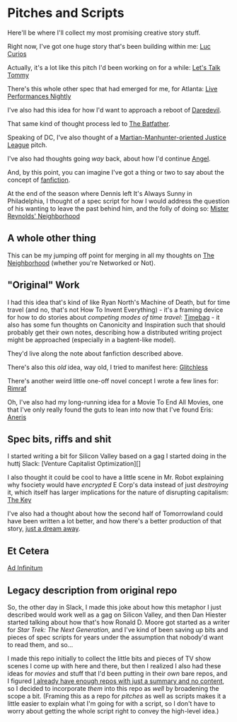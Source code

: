 # Pitches and Scripts

Here'll be where I'll collect my most promising creative story stuff.

Right now, I've got one huge story that's been building within me: [Luc Curios][]

Actually, it's a lot like this pitch I'd been working on for a while: [Let's Talk Tommy][]

There's this whole other spec that had emerged for me, for Atlanta: [Live Performances Nightly][]

I've also had this idea for how I'd want to approach a reboot of [Daredevil][].

That same kind of thought process led to [The Batfather][].

Speaking of DC, I've also thought of a [Martian-Manhunter-oriented Justice League][MM] pitch.

I've also had thoughts going *way* back, about how I'd continue [Angel][].

And, by this point, you can imagine I've got a thing or two to say about the concept of [fanfiction][].

At the end of the season where Dennis left It's Always Sunny in Philadelphia, I thought of a spec script for how I would address the question of his wanting to leave the past behind him, and the folly of doing so: [Mister Reynolds' Neighborhood][DENNIS]

## A whole other thing

This can be my jumping off point for merging in all my thoughts on [The Neighborhood][] (whether you're Networked or Not).

## "Original" Work

I had this idea that's kind of like Ryan North's Machine of Death, but for time travel (and no, that's not How To Invent Everything) - it's a framing device for how to do stories about *competing modes of time travel*: [Timebag][] - it also has some fun thoughts on Canonicity and Inspiration such that should probably get their own notes, describing how a distributed writing project might be approached (especially in a bagtent-like model).

They'd live along the note about fanfiction described above.

There's also this *old* idea, way old, I tried to manifest here: [Glitchless][]

There's another weird little one-off novel concept I wrote a few lines for: [Rimraf][]

Oh, I've also had my long-running idea for a Movie To End All Movies, one that I've only really found the guts to lean into now that I've found Eris: [Aneris][]

## Spec bits, riffs and shit

I started writing a bit for Silicon Valley based on a gag I started doing in the huttj Slack: [Venture Capitalist Optimization][]

I also thought it could be cool to have a little scene in Mr. Robot explaining why fsociety would have *encrypted* E Corp's data instead of just *destroying* it, which itself has larger implications for the nature of disrupting capitalism: [The Key][]

I've also had a thought about how the second half of Tomorrowland could have been written a lot better, and how there's a better production of that story, [just a dream away][].

## Et Cetera

[Ad Infinitum][]

[Luc Curios]: 9af6adc9-f53e-42a1-9e72-b5dcc9353891.md
[Let's Talk Tommy]: 79bc9e10-20c9-4399-8710-6aecea123ef2.md
[Live Performances Nightly]: c283d42c-af1b-4f8c-8cfc-d88eb4e809e5.md
[Daredevil]: 1e507445-564d-4766-8028-72c34f1da075.md
[The Batfather]: 52338376-2a3d-427a-9dc2-7f4f35ba013b.md
[MM]: 30fcf2ad-4b00-40ee-9ea0-19207b07a063.md
[Angel]: d3e708f2-8f7e-42c0-8da0-3d73c3776e05.md
[fanfiction]: bd72f20b-397c-4908-9112-1a86e073c492.md
[Timebag]: f3100c35-825d-404c-83e2-6c29352d386e.md
[The Neighborhood]: 371b257e-83b5-4972-9f9e-79e09a785c27.md
[Ad Infinitum]: cb2f6440-d840-46ac-9356-4ac9bc46ab1b.md
[Glitchless]: 0b6986e0-bcb8-4a8d-95d4-f7f97e3d56fd.md
[Venture Captialist Optimization]: 268d627c-9d31-4f83-9a46-cee4b859e2c7.md
[DENNIS]: 412ca4e1-f349-4af1-87b2-eb7eea820295.md
[The Key]: 952f9c8d-fccb-4768-a861-a07bbdf6cc94.md
[just a dream away]: 984a0787-bd4f-4b17-9ae1-0c701fb55d29.md
[Rimraf]: de7a26b8-e3a8-4316-9044-224b4c840b40.md
[Aneris]: 5760dde5-514b-40d5-88c2-0dbedfc65041.md

## Legacy description from original repo

So, the other day in Slack, I made this joke about how this metaphor I just described would work well as a gag on Silicon Valley, and then Dan Hiester started talking about how that's how Ronald D. Moore got started as a writer for *Star Trek: The Next Generation*, and I've kind of been saving up bits and pieces of spec scripts for years under the assumption that nobody'd want to read them, and so...

I made this repo initially to collect the little bits and pieces of TV show scenes I come up with here and there, but then I realized I also had these ideas for *movies* and stuff that I'd been putting in their *own* bare repos, and I figured [I already have enough repos with just a summary and no content](https://github.com/stuartpb/collected-writings), so I decided to incorporate *them* into this repo as *well* by broadening the scope a bit. (Framing this as a repo for *pitches* as well as scripts makes it a little easier to explain what I'm going for with a script, so I don't have to worry about getting the whole script right to convey the high-level idea.)

